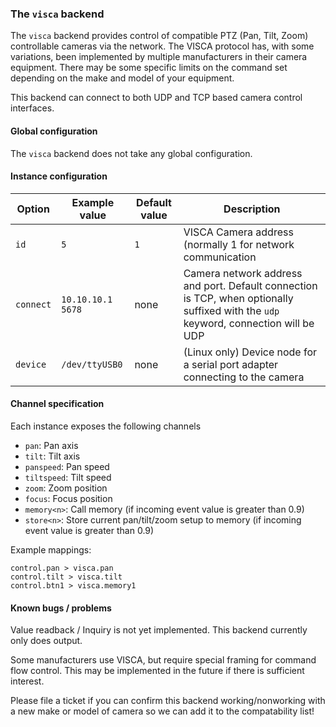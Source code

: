 ### The `visca` backend

The `visca` backend provides control of compatible PTZ (Pan, Tilt, Zoom) controllable cameras
via the network. The VISCA protocol has, with some variations, been implemented by multiple manufacturers
in their camera equipment. There may be some specific limits on the command set depending on the make
and model of your equipment.

This backend can connect to both UDP and TCP based camera control interfaces.

#### Global configuration

The `visca` backend does not take any global configuration.

#### Instance configuration

| Option	| Example value		| Default value 	| Description							|
|---------------|-----------------------|-----------------------|---------------------------------------------------------------|
| `id`		| `5`			| `1`			| VISCA Camera address (normally 1 for network communication	|
| `connect`	| `10.10.10.1 5678`	| none			| Camera network address and port. Default connection is TCP, when optionally suffixed with the `udp` keyword, connection will be UDP |
| `device`	| `/dev/ttyUSB0`	| none			| (Linux only) Device node for a serial port adapter connecting to the camera |

#### Channel specification

Each instance exposes the following channels

* `pan`: Pan axis
* `tilt`: Tilt axis
* `panspeed`: Pan speed
* `tiltspeed`: Tilt speed
* `zoom`: Zoom position
* `focus`: Focus position
* `memory<n>`: Call memory <n> (if incoming event value is greater than 0.9)
* `store<n>`: Store current pan/tilt/zoom setup to memory <n> (if incoming event value is greater than 0.9)

Example mappings:

```
control.pan > visca.pan
control.tilt > visca.tilt
control.btn1 > visca.memory1
```

#### Known bugs / problems

Value readback / Inquiry is not yet implemented. This backend currently only does output.

Some manufacturers use VISCA, but require special framing for command flow control. This may be implemented
in the future if there is sufficient interest.

Please file a ticket if you can confirm this backend working/nonworking with a new make or model
of camera so we can add it to the compatability list!
